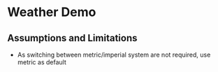 #  Weather Demo

## Assumptions and Limitations
- As switching between metric/imperial system are not required, use metric as default

